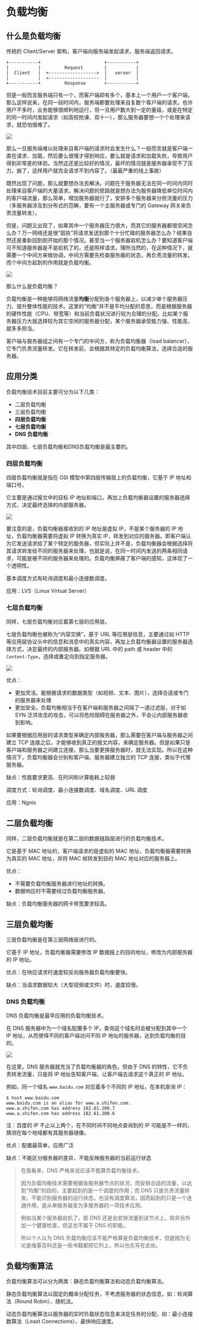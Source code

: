 # 负载均衡

## 什么是负载均衡

传统的 Client/Server 架构，客户端向服务端发起请求，服务端返回请求。

```
+-----------+                        +-----------+
|           |         Request        |           |
|  Client   |  +------------------>  |   server  |
|           |  <-------------------  |           |
+-----------+         Response       +-----------+
```

但是一般而言服务端只有一个，而客户端却有多个，基本上一个用户一个客户端，那么这样说来，在同一段时间内，服务端都要处理来自复数个客户端的请求。也许用户不多时，业务能够很顺利地运行，但一旦用户数大到一定的量级，或是在特定的同一时间内发起请求（如高校抢课、双十一），那么服务器要想一个个处理来请求，就恐怕很难了。

![](../images/load_balance/client-server.png)



那么一旦服务端难以处理来自客户端的请求时会发生什么？一般而言就是客户端一直在请求、加载，然后要么很慢才得到响应，要么就是请求和加载失败，导致用户得到非常差的体验。当然这还是比较好的情况，最坏的情况就是服务器承受不了压力，崩了，这样用户就完全请求不到内容了。（最最严重的线上事故）

既然出现了问题，那么就要想办法去解决。问题在于服务器无法在同一时间内同时处理来自客户端的大量请求。解决问题的思路就是想办法为服务器降低单位时间内的客户端流量，那么简单，增加服务器就行了，安排多个服务器来分担流量的压力（多服务器涉及到分布式的范畴，要有一个主服务器或专门的 Gateway 网关来负责流量转发）。

但是，问题又出现了，如果其中一个服务器压力很大，而其它的服务器都很空闲怎么办？万一网络还是很“固执”将请求发送到那个十分忙碌的服务器怎么办？结果自然还是重新回到刚开始的那个情况。甚至当一个服务器宕机怎么办？要知道客户端可不知道服务器是不是宕机了的，还是照样请求。理所当然的，在这种情况下，就需要一个中间方来做协调，中间方需要先检查服务器的状态，再负责流量的转发。而个中间方起到的作用就是负载均衡。

![](../images/load_balance/load_balance.png)

那么什么是负载均衡？

负载均衡是一种能够将网络流量**均衡**分配到各个服务器上，以减少单个服务器压力、提升整体性能的技术。这里的“均衡”并不是平均分配的意思，而是根据服务器的硬件性能（CPU、带宽等）和当前负载状况进行较为合理的分配。比如某个服务器压力大就选择较为其它空闲的服务器分配，某个服务器承受能力强、性能高，就多多担当。

客户端与服务器组之间有一个专门的中间方，称为负载均衡器（load balancer），它专门负责流量转发。它在转发前，会根据其特定的负载均衡算法，选择合适的服务器。

## 应用分类

负载均衡技术目前主要可分为以下几类：

+   二层负载均衡
+   三层负载均衡
+   **四层负载均衡**
+   **七层负载均衡**
+   **DNS 负载均衡**

其中四层、七层负载均衡和DNS负载均衡是最主要的。

### 四层负载均衡

四层负载均衡就是指在 OSI 模型中第四层传输层上的负载均衡，它基于 IP 地址和端口号。

它主要是通过报文中的目标 IP 地址和端口，再加上负载均衡器设置的服务器选择方式，决定最终选择的内部服务器。

![](../images/load_balance/load_balance_layer4.png)

要注意的是，负载均衡器接收到的 IP 地址是虚拟 IP，不是某个服务器的 IP 地址，负载均衡器需要将虚拟 IP 转换为真实 IP，转发到对应的服务器。即客户端认为它发送请求给了某个特定的服务器，但实际上并不是，负载均衡器会根据选择将其请求转发给不同的服务器来处理，也就是说，在同一时间内发送的两条相同请求，可能是被不同的服务器来处理的。负载均衡屏蔽了客户端的感知，这体现了一个透明性。

基本调度方式有轮询调度和最小连接数调度。

应用：LVS（Linux Virtual Server）

### 七层负载均衡

同样，七层负载均衡对应着第七层的应用层。

七层负载均衡也被称为“内容交换”，基于 URL 等应用层信息，主要通过如 HTTP 等应用层协议头中的信息和消息中的真实内容，再加上负载均衡器设置的服务器选择方式，决定最终的内部服务器。如根据 URL 中的 path 或 header 中的 `Content-Type`，选择或重定向到指定服务器。

![](../images/load_balance/load_balance_layer7.png)

优点：

+   更加灵活。能根据请求的数据类型（如视频、文本、图片），选择合适或专门的服务器来处理
+   更加安全。负载均衡相当于在客户端和服务器之间隔了一道过滤层，对于如 SYN 泛洪攻击的攻击，可以将危险阻碍在服务器之外，不会让内部服务器收到影响。

如果要根据应用层的请求类型来确定内部服务器，那么需要在客户端与服务器之间建立 TCP 连接之后，才能够收到真正的报文内容，来确定服务器。但是如果只是客户端和服务器之间建立连接，那么当要更换服务器时，就无法实现。所以在这种情况下，负载均衡器会分别和客户端、服务器建立独立的 TCP 连接，类似于代理服务器。

缺点：性能要求更高、在时间和计算能耗上较弱

调度方式：轮询调度、最小连接数调度、域名调度、URL 调度

应用：Ngnix

## 二层负载均衡

同样，二层负载均衡就是在第二层的数据链路层进行的负载均衡技术。

它是基于 MAC 地址的，客户端请求的是虚拟的 MAC 地址，负载均衡器需要转换为真实的 MAC 地址，并将 MAC 帧转发到目的 MAC 地址对应的服务器上。

优点：

+   不需要负载均衡服务器进行地址的转换。
+   数据响应时不需要经过负载均衡服务器。

 缺点：负载均衡服务器的网卡带宽要求较高。

## 三层负载均衡

三层负载均衡是在第三层网络层进行的。

它基于 IP 地址，负载均衡器需要修改 IP 数据报上的目的地址，修改为内部服务器的 IP 地址。

优点：在响应请求时速度较反向服务器负载均衡要快。

缺点：当请求数据较大（大型视频或文件）时，速度较慢。

### DNS 负载均衡

DNS 负载均衡是最早应用的负载均衡技术。

在 DNS 服务器中为一个域名配置多个 IP，查询这个域名时会被分配到其中一个 IP 地址，从而使得不同的客户端访问不同 IP 地址的服务器，达到负载均衡的目的。

![](../images/load_balance/load_balance_DNS.png)

在这里，DNS 服务器就充当了负载均衡器的角色，但由于 DNS 的特性，它不负责转发流量，只是将 IP 地址告知客户端，让客户端去请求这个真正的 IP 地址。

例如，同一个域名 `www.baidu.com` 对应着多个不同的 IP 地址，在本机查询 IP：

```shell
$ host www.baidu.com
www.baidu.com is an alias for www.a.shifen.com.
www.a.shifen.com has address 182.61.200.7
www.a.shifen.com has address 182.61.200.6
```

注：百度的 IP 不止以上两个，在不同时间不同地点查询到的 IP 可能是不一样的，猜测在每个地域都有其服务器镜像。

优点：配置最简单，应用广泛

缺点：不能区分服务器的差异，不能反映服务器的当前运行状态



>   在我看来，DNS 严格来说应该不能算负载均衡技术。
>
>   因为负载均衡技术需要根据各服务器节点的状况，而安排合适的流量，以达到“均衡”的目的，主要起到的是一个调度的作用；而 DNS 只是负责流量转发，不能识别服务器的运行状态，也没有调度算法，因而起到的只是一个连通作用，是从单服务器变为多服务器的一项技术应用。
>
>   例如当某个服务器宕机了，那 DNS 还是会安排流量到该节点上，除非另外加一个健康检查，但这也不属于 DNS 的职能。
>
>   所以个人认为 DNS 负载均衡应该不能严格算是负载均衡技术，但是因为无论是维基百科还是一些书籍都把它列上，所以也先写在此处。



## 负载均衡算法

负载均衡算法可以分为两类：静态负载均衡算法和动态负载均衡算法。

静态负载均衡算法以固定的概率分配任务，不考虑服务器的状态信息，如：轮询算法（Round Robin）、随机法。

动态负载均衡算法以服务器的实时负载状态信息来决定任务的分配，如：最小连接数算法（Least Connections）、最快响应速度。

